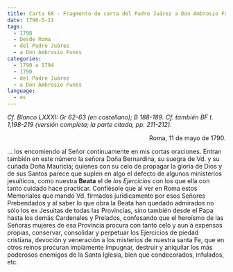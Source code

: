 ```yaml
---
title: Carta 68 - Fragmento de carta del Padre Juárez a Don Ambrosio Funes (Roma, 11 de mayo de 1790).
date: 1790-5-11
tags:
  - 1790
  - Desde Roma
  - del Padre Juárez
  - a Don Ambrosio Funes
categories:
  - 1790 a 1794
  - 1790
  - del Padre Juárez
  - a Don Ambrosio Funes
language:
  - es
---
```


_Cf. Blanco LXXXI: Gr 62-63 (en castellano); B 188-189.
Cf. también BF t. 1,198-219 (versión completa; la parte citada, pp. 211-212)._

<div align="right">
Roma, 11 de mayo de 1790.
</div>

... los encomiendo al Señor continuamente en mis cortas oraciones. Entran también en este número la señora Doña Bernardina, su suegra de Vd. y su cuñada Doña Mauricia; quienes con su celo de propagar la gloria de Dios y de sus Santos parece que suplen en algo el defecto de algunos ministerios jesuíticos, como nuestra __Beata__ el de _los Ejercicios_ con los que ella con tanto cuidado hace practicar. Confiésole que al ver en Roma estos Memoriales que mandó Vd. firmados jurídicamente por esos Señores Prebendados y al saber lo que obra la Beata han quedado admirados no sólo los ex Jesuitas de todas las Provincias, sino también desde el Papa hasta los demás Cardenales y Prelados, confesando que el heroísmo de las Señoras mujeres de esa Provincia procura con tanto celo y aun a expensas propias, conservar, consolidar y perpetuar los Ejercicios de piedad cristiana, devoción y veneración a los misterios de nuestra santa Fe, que en otros reinos procuran impíamente impugnar, destruir y aniquilar los más poderosos enemigos de la Santa Iglesia, bien que condecorados, infulados, etc.
